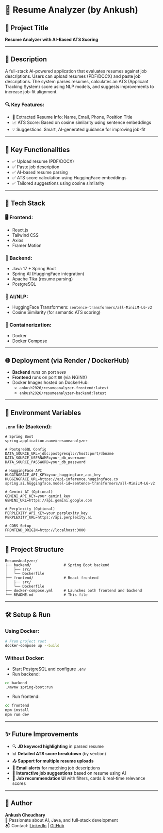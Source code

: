 # 🧠 Resume Analyzer (by Ankush)

## 🌟 Project Title
**Resume Analyzer with AI-Based ATS Scoring**

---

## 📄 Description

A full-stack AI-powered application that evaluates resumes against job descriptions. Users can upload resumes (PDF/DOCX) and paste job descriptions. The system parses resumes, calculates an ATS (Applicant Tracking System) score using NLP models, and suggests improvements to increase job-fit alignment.

### 🔍 Key Features:
- 📌 Extracted Resume Info: Name, Email, Phone, Position Title
- 📈 ATS Score: Based on cosine similarity using sentence embeddings
- 💡 Suggestions: Smart, AI-generated guidance for improving job-fit

---

## 🚀 Key Functionalities

- ✅ Upload resume (PDF/DOCX)
- ✅ Paste job description
- ✅ AI-based resume parsing
- ✅ ATS score calculation using HuggingFace embeddings
- ✅ Tailored suggestions using cosine similarity

---

## 🧱 Tech Stack

### 🖥️ Frontend:
- React.js
- Tailwind CSS
- Axios
- Framer Motion

### 🧩 Backend:
- Java 17 + Spring Boot
- Spring AI (HuggingFace integration)
- Apache Tika (resume parsing)
- PostgreSQL

### 🤖 AI/NLP:
- HuggingFace Transformers: `sentence-transformers/all-MiniLM-L6-v2`
- Cosine Similarity (for semantic ATS scoring)

### 🐳 Containerization:
- Docker
- Docker Compose

---

## 🌐 Deployment (via Render / DockerHub)

- **Backend** runs on port `8080`
- **Frontend** runs on port `80` (via NGINX)
- Docker Images hosted on DockerHub:
    - `ankush2026/resumeanalyzer-frontend:latest`
    - `ankush2026/resumeanalyzer-backend:latest`

---

## 🔐 Environment Variables

### `.env` file (Backend):
```env
# Spring Boot
spring.application.name=resumeanalyzer

# PostgreSQL Config
DATA_SOURCE_URL=jdbc:postgresql://host:port/dbname
DATA_SOURCE_USERNAME=your_db_username
DATA_SOURCE_PASSWORD=your_db_password

# HuggingFace API
HUGGINGFACE_API_KEY=your_huggingface_api_key
HUGGINGFACE_URL=https://api-inference.huggingface.co
spring.ai.huggingface.model-id=sentence-transformers/all-MiniLM-L6-v2

# Gemini AI (Optional)
GEMINI_API_KEY=your_gemini_key
GEMINI_URL=https://api.gemini.google.com

# Perplexity (Optional)
PERPLEXITY_API_KEY=your_perplexity_key
PERPLEXITY_URL=https://api.perplexity.ai

# CORS Setup
FRONTEND_ORIGIN=http://localhost:3000
```

---

## 📂 Project Structure

```
ResumeAnalyzer/
├── backend/               # Spring Boot backend
│   ├── src/
│   └── Dockerfile
├── frontend/              # React frontend
│   ├── src/
│   └── Dockerfile
├── docker-compose.yml     # Launches both frontend and backend
└── README.md              # This file
```

---

## 🛠️ Setup & Run

### Using Docker:
```bash
# From project root
docker-compose up --build
```

### Without Docker:
- Start PostgreSQL and configure `.env`
- Run backend:
```bash
cd backend
./mvnw spring-boot:run
```
- Run frontend:
```bash
cd frontend
npm install
npm run dev
```

---

## ✨ Future Improvements

- 🔍 **JD keyword highlighting** in parsed resume
- 📊 **Detailed ATS score breakdown** (by section)
- 📤 **Support for multiple resume uploads**
- 📧 **Email alerts** for matching job descriptions
- 🧠 **Interactive job suggestions** based on resume using AI
- 💼 **Job recommendation UI** with filters, cards & real-time relevance scores

---

## 👤 Author

**Ankush Choudhary**  
🚀 Passionate about AI, Java, and full-stack development  
📬 Contact: [LinkedIn](https://linkedin.com/in/your-profile) | [GitHub](https://github.com/ankush2026)
